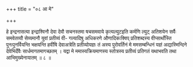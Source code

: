 +++
title = "०८ आ मे"

+++

हे इन्द्रनासत्या इन्द्राश्विनौ देवा देवौ सचनस्तमा षचसमवाये कृत्यल्युटइति कर्मणि ल्युट् अतिशयेन सर्वैः समवेतव्यौ सेव्यमानौ युवां प्रतीव्यं वी- गत्यादिषु अधिकरणे औणादिकःक्विप् प्रतिशब्दस्य वीप्सार्थोस्ति पुनःपुनर्वियन्ति भक्षयन्ति हवींषि देवाअत्रेति प्रतीव्योयज्ञः तं अस्य पुरोवर्तिनं मे ममसम्बन्धिनं यज्ञं अद्यास्मिन्दिने देवेभिर्देवैः सार्धमागतमागच्छतम् । यद्वा मे ममास्यक्रियमाणस्य स्तोत्रस्य प्रतीव्यं प्रतिगतं यथाभवति तथा आभिमुख्येनायातम् ॥ ८ ॥